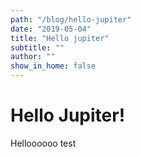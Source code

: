 ```yaml
---
path: "/blog/hello-jupiter"
date: "2019-05-04"
title: "Hello jupiter"
subtitle: ""
author: ""
show_in_home: false
---
```


# Hello Jupiter!

Helloooooo test
